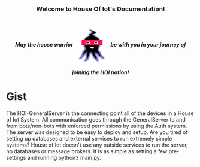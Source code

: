

<h3 align= "center"> Welcome to House Of Iot's Documentation! <h3/>
<h5 align = "center">May the house warrior<img align = "center" width = "100px" src= "https://github.com/House-of-IoT/HOI-WebClient/blob/master/Frontend/src/Img/bot.png"/>be with you in your journey of joining the HOI nation!</h5>

  
# Gist

The HOI-GeneralServer is the connecting point all of the devices in a House of Iot System. All communication goes through the GeneralServer to and from bots/non-bots with enforced permissions by using the Auth system. The server was designed to be easy to deploy and setup. Are you tired of setting up databases and external services to run extremely simple systems? House of Iot doesn't use any outside services to run the server, no databases or message brokers. It is as simple as setting a few pre-settings and running python3 main.py.
